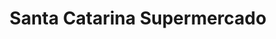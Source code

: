 ---
title: "Santa Catarina Supermercado"
url: /san-jose-del-cabo/santa-catarina-supermercado/
shop: Supermarkt
---